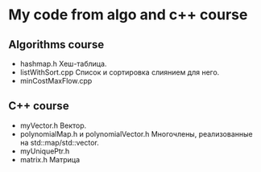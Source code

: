 # My code from algo and c++ course

## Algorithms course
* hashmap.h Хеш-таблица.
* listWithSort.cpp Список и сортировка слиянием для него.
* minCostMaxFlow.cpp

## С++ course
* myVector.h Вектор.
* polynomialMap.h и polynomialVector.h Многочлены, реализованные на std::map/std::vector.
* myUniquePtr.h
* matrix.h Матрица
